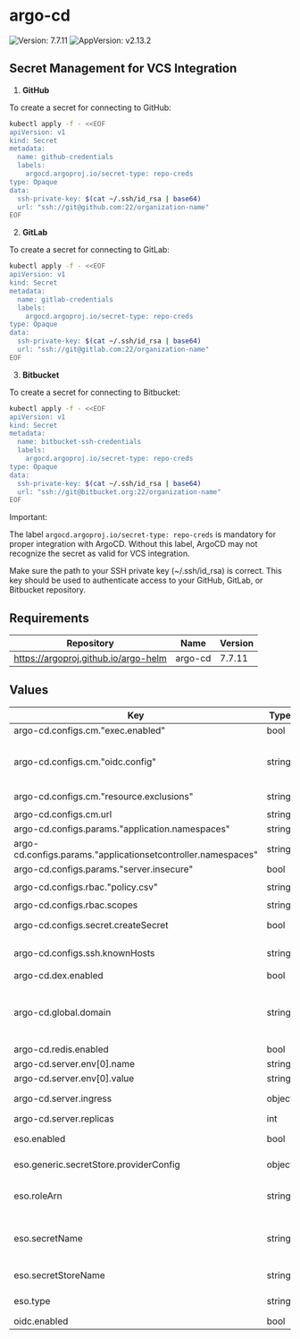 # argo-cd

![Version: 7.7.11](https://img.shields.io/badge/Version-7.7.11-informational?style=flat-square) ![AppVersion: v2.13.2](https://img.shields.io/badge/AppVersion-v2.13.2-informational?style=flat-square)

## Secret Management for VCS Integration

1. <b>GitHub</b>

To create a secret for connecting to GitHub:

```bash
kubectl apply -f - <<EOF
apiVersion: v1
kind: Secret
metadata:
  name: github-credentials
  labels:
    argocd.argoproj.io/secret-type: repo-creds
type: Opaque
data:
  ssh-private-key: $(cat ~/.ssh/id_rsa | base64)
  url: "ssh://git@github.com:22/organization-name"
EOF
```

2. <b>GitLab</b>

To create a secret for connecting to GitLab:

```bash
kubectl apply -f - <<EOF
apiVersion: v1
kind: Secret
metadata:
  name: gitlab-credentials
  labels:
    argocd.argoproj.io/secret-type: repo-creds
type: Opaque
data:
  ssh-private-key: $(cat ~/.ssh/id_rsa | base64)
  url: "ssh://git@gitlab.com:22/organization-name"
EOF
```

3. <b>Bitbucket</b>

To create a secret for connecting to Bitbucket:

```bash
kubectl apply -f - <<EOF
apiVersion: v1
kind: Secret
metadata:
  name: bitbucket-ssh-credentials
  labels:
    argocd.argoproj.io/secret-type: repo-creds
type: Opaque
data:
  ssh-private-key: $(cat ~/.ssh/id_rsa | base64)
  url: "ssh://git@bitbucket.org:22/organization-name"
EOF
```

Important:

The label `argocd.argoproj.io/secret-type: repo-creds` is mandatory for proper integration with ArgoCD. Without this label, ArgoCD may not recognize the secret as valid for VCS integration.

Make sure the path to your SSH private key (~/.ssh/id_rsa) is correct. This key should be used to authenticate access to your GitHub, GitLab, or Bitbucket repository.

## Requirements

| Repository | Name | Version |
|------------|------|---------|
| https://argoproj.github.io/argo-helm | argo-cd | 7.7.11 |

## Values

| Key | Type | Default | Description |
|-----|------|---------|-------------|
| argo-cd.configs.cm."exec.enabled" | bool | `true` |  |
| argo-cd.configs.cm."oidc.config" | string | `"name: Keycloak\nissuer: https://keycloak.example/auth/realms/shared\nclientID: argocd-tenant\nclientSecret: $keycloak-client-argocd-secret:clientSecret\nrequestedScopes:\n  - openid\n  - profile\n  - email\n  - groups\n"` |  |
| argo-cd.configs.cm."resource.exclusions" | string | `"- apiGroups:\n  - \"tekton.dev\"\n  kinds:\n  - \"PipelineRun\"\n  clusters:\n  - \"*\"\n"` |  |
| argo-cd.configs.cm.url | string | `"https://argocd.example.com"` |  |
| argo-cd.configs.params."application.namespaces" | string | `"krci"` |  |
| argo-cd.configs.params."applicationsetcontroller.namespaces" | string | `"krci"` |  |
| argo-cd.configs.params."server.insecure" | bool | `true` |  |
| argo-cd.configs.rbac."policy.csv" | string | `"# default global admins\ng, ArgoCDAdmins, role:admin\n# Default global developers\ng, ArgoCDReadOnly, role:readonly\n"` |  |
| argo-cd.configs.rbac.scopes | string | `"[groups]"` |  |
| argo-cd.configs.secret.createSecret | bool | `true` | Create the argocd-secret |
| argo-cd.configs.ssh.knownHosts | string | `"# -- list of known host in format:\n# [host]:port key-type key\n# Example\n# [ssh.github.com]:443 ssh-rsa qgSdfOuiYhew/+afhQnvjfjhnhnqgSdfOuiYhew/+afhQnvjfjhnhn\n"` |  |
| argo-cd.dex.enabled | bool | `false` |  |
| argo-cd.global.domain | string | `"argocd.example.com"` | Default domain used by all components # Used for ingresses, certificates, SSO, notifications, etc. |
| argo-cd.redis.enabled | bool | `true` |  |
| argo-cd.server.env[0].name | string | `"ARGOCD_API_SERVER_REPLICAS"` |  |
| argo-cd.server.env[0].value | string | `"1"` |  |
| argo-cd.server.ingress | object | `{"enabled":false,"hostname":"argocd.example.com"}` | Enable after nginx-ingress is installed |
| argo-cd.server.replicas | int | `1` |  |
| eso.enabled | bool | `false` | Install components of the ESO. |
| eso.generic.secretStore.providerConfig | object | `{}` | Defines SecretStore provider configuration. |
| eso.roleArn | string | `"arn:aws:iam::012345678910:role/AWSIRSA_Shared_ExternalSecretOperatorAccess"` | Role ARN for the ExternalSecretOperator to assume. |
| eso.secretName | string | `"/infra/core/addons/argocd"` | Value name in AWS ParameterStore, AWS SecretsManager or other Secret Store. |
| eso.secretStoreName | string | `"aws-parameterstore"` | Defines Secret Store name. |
| eso.type | string | `"aws"` | Defines provider type. One of `aws` or `generic`. |
| oidc.enabled | bool | `false` |  |
